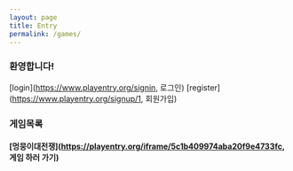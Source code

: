 ```yaml
---
layout: page
title: Entry
permalink: /games/
---
```

### 환영합니다! 
[login](https://www.playentry.org/signin, 로그인)
[register](https://www.playentry.org/signup/1, 회원가입)


### 게임목록

#### [멍뭉이대전쟁](https://playentry.org/iframe/5c1b409974aba20f9e4733fc, 게임 하러 가기)
